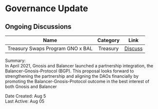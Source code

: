 # Governance Update

## Ongoing Discussions

| Name          | Category      | Link   |
| ------------- |:-------------:| :-----:|
| Treasury Swaps Program GNO x BAL | Treasury | [Discuss](https://forum.gnosis.io/t/treasury-swaps-program-gno-x-bal/1440) |

Summary:\
In April 2021, Gnosis and Balancer launched a partnership integration, the Balancer-Gnosis-Protocol (BGP). This proposal looks forward to strengthening the partnership and aligning the DAOs financially by promoting the Balancer-Gnosis-Protocol outcome in the best interest of both Gnosis and Balancer

Date Created: Aug 5\
Last Active: Aug 05
